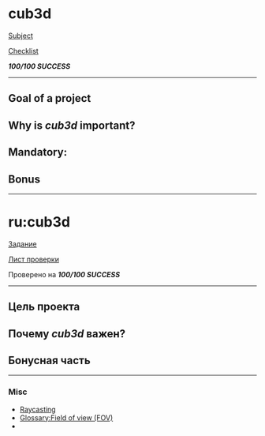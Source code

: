 # cub3d
[Subject](https://cdn.intra.42.fr/pdf/pdf/52135/en.subject.pdf)

[Checklist]()

***100/100 SUCCESS***

---

## Goal of a project



## Why is *cub3d* important?



## Mandatory:

  

## Bonus


---
# ru:cub3d

[Задание](https://cdn.intra.42.fr/pdf/pdf/52135/en.subject.pdf)

[Лист проверки](https://github.com/mharriso/school21-checklists/blob/master/ng_1_born2beroot.pdf)

Проверено на ***100/100 SUCCESS***

---

## Цель проекта



## Почему *cub3d* важен?



## Бонусная часть



--- 

### Misc

- [Raycasting](https://lodev.org/cgtutor/raycasting.html)
- [Glossary:Field of view (FOV)](https://www.pcgamingwiki.com/wiki/Glossary:Field_of_view_(FOV))
- []()
